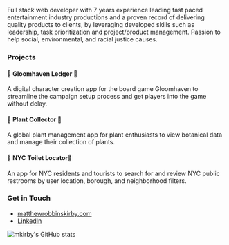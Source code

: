 Full stack web developer with 7 years experience leading fast paced entertainment industry productions and a proven record of delivering quality products to clients, by leveraging developed skills such as leadership, task prioritization and project/product management. Passion to help social, environmental, and racial justice causes.

### Projects

#### 📒  Gloomhaven Ledger 📒 
A digital character creation app for the board game Gloomhaven to streamline the campaign setup process and get players into the game without delay.

#### 🌺   Plant Collector 🌺
A global plant management app for plant enthusiasts to view botanical data and manage their collection of plants.

#### 📍 NYC Toilet Locator📍
An app for NYC residents and tourists to search for and review NYC public restrooms by user location, borough, and neighborhood filters.

### Get in Touch

- [matthewrobbinskirby.com](http://www.matthewrobbinskirby.com)
- [LinkedIn](https://www.linkedin.com/in/matthewrobbinskirby/)

![mkirby's GitHub stats](https://github-readme-stats.vercel.app/api?username=mkirby&show_icons=true&theme=dark)
